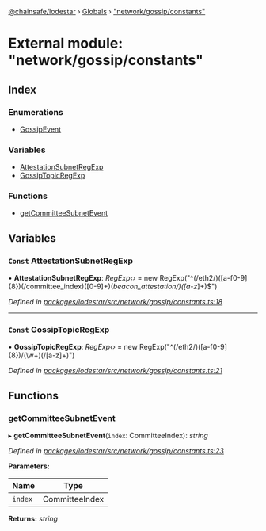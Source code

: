 [@chainsafe/lodestar](../README.md) › [Globals](../globals.md) › ["network/gossip/constants"](_network_gossip_constants_.md)

# External module: "network/gossip/constants"

## Index

### Enumerations

* [GossipEvent](../enums/_network_gossip_constants_.gossipevent.md)

### Variables

* [AttestationSubnetRegExp](_network_gossip_constants_.md#const-attestationsubnetregexp)
* [GossipTopicRegExp](_network_gossip_constants_.md#const-gossiptopicregexp)

### Functions

* [getCommitteeSubnetEvent](_network_gossip_constants_.md#getcommitteesubnetevent)

## Variables

### `Const` AttestationSubnetRegExp

• **AttestationSubnetRegExp**: *RegExp‹›* = new RegExp("^(/eth2/)([a-f0-9]{8})(/committee_index)([0-9]+)(_beacon_attestation/)([a-z_]+)$")

*Defined in [packages/lodestar/src/network/gossip/constants.ts:18](https://github.com/ChainSafe/lodestar/blob/0cfbab631/packages/lodestar/src/network/gossip/constants.ts#L18)*

___

### `Const` GossipTopicRegExp

• **GossipTopicRegExp**: *RegExp‹›* = new RegExp("^(/eth2/)([a-f0-9]{8})/(\\w+)(/[a-z]+)")

*Defined in [packages/lodestar/src/network/gossip/constants.ts:21](https://github.com/ChainSafe/lodestar/blob/0cfbab631/packages/lodestar/src/network/gossip/constants.ts#L21)*

## Functions

###  getCommitteeSubnetEvent

▸ **getCommitteeSubnetEvent**(`index`: CommitteeIndex): *string*

*Defined in [packages/lodestar/src/network/gossip/constants.ts:23](https://github.com/ChainSafe/lodestar/blob/0cfbab631/packages/lodestar/src/network/gossip/constants.ts#L23)*

**Parameters:**

Name | Type |
------ | ------ |
`index` | CommitteeIndex |

**Returns:** *string*
